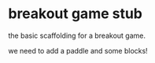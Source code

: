 # breakout game stub

the basic scaffolding for a breakout game.

we need to add a paddle and some blocks!